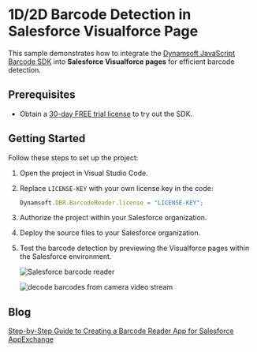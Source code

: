 # 1D/2D Barcode Detection in Salesforce Visualforce Page

This sample demonstrates how to integrate the [Dynamsoft JavaScript Barcode SDK](https://www.dynamsoft.com/barcode-reader/sdk-javascript/) into **Salesforce Visualforce pages** for efficient barcode detection.

## Prerequisites
- Obtain a [30-day FREE trial license](https://www.dynamsoft.com/customer/license/trialLicense/?product=dcv&package=cross-platform) to try out the SDK.

## Getting Started
Follow these steps to set up the project:
1. Open the project in Visual Studio Code.
2. Replace `LICENSE-KEY` with your own license key in the code:

    ```js
    Dynamsoft.DBR.BarcodeReader.license = "LICENSE-KEY";
    ```
3. Authorize the project within your Salesforce organization.
4. Deploy the source files to your Salesforce organization.
5. Test the barcode detection by previewing the Visualforce pages within the Salesforce environment.

    ![Salesforce barcode reader](https://www.dynamsoft.com/codepool/wp-content/uploads/2020/09/salesforce-barcode-reader.png)
    
    ![decode barcodes from camera video stream](https://www.dynamsoft.com/codepool/wp-content/uploads/2020/09/salesforce-decode-video.png)


## Blog
[Step-by-Step Guide to Creating a Barcode Reader App for Salesforce AppExchange](https://www.dynamsoft.com/codepool/salesforce-appexchange-barcode-reader-app.html)

